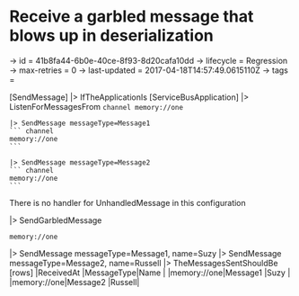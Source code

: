 # Receive a garbled message that blows up in deserialization

-> id = 41b8fa44-6b0e-40ce-8f93-8d20cafa10dd
-> lifecycle = Regression
-> max-retries = 0
-> last-updated = 2017-04-18T14:57:49.0615110Z
-> tags = 

[SendMessage]
|> IfTheApplicationIs
    [ServiceBusApplication]
    |> ListenForMessagesFrom
    ``` channel
    memory://one
    ```

    |> SendMessage messageType=Message1
    ``` channel
    memory://one
    ```

    |> SendMessage messageType=Message2
    ``` channel
    memory://one
    ```



There is no handler for UnhandledMessage in this configuration

|> SendGarbledMessage
``` address
memory://one
```

|> SendMessage messageType=Message1, name=Suzy
|> SendMessage messageType=Message2, name=Russell
|> TheMessagesSentShouldBe
    [rows]
    |ReceivedAt                 |MessageType|Name   |
    |memory://one|Message1   |Suzy   |
    |memory://one|Message2   |Russell|

~~~
